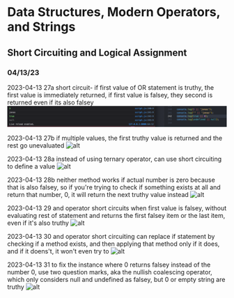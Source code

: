 # Data Structures, Modern Operators, and Strings
## Short Circuiting and Logical Assignment

### 04/13/23
2023-04-13 27a short circuit- if first value of OR statement is truthy, the first value is immediately returned, if first value is falsey, they second is returned even if its also falsey
![alt](../images/09-data-structures/0903-short-circuiting-logical-assignment/2023-04-13-27a.png)

2023-04-13 27b if multiple values, the first truthy value is returned and the rest go unevaluated
![alt](../images/09-data-structures/0901-destructuring/2023-04-13-27b.png)

2023-04-13 28a instead of using ternary operator, can use short circuiting to define a value
![alt](../images/09-data-structures/0901-destructuring/2023-04-13-28a.png)

2023-04-13 28b neither method works if actual number is zero because that is also falsey, so if you're trying to check if something exists at all and return that number, 0, it will return the next truthy value instead
![alt](../images/09-data-structures/0901-destructuring/2023-04-13-28b.png)

2023-04-13 29 and operator short circuits when first value is falsey, without evaluating rest of statement and returns the first falsey item or the last item, even if it's also truthy
![alt](../images/09-data-structures/0901-destructuring/2023-04-13-29.png)

2023-04-13 30 and operator short circuiting can replace if statement by checking if a method exists, and then applying that method only if it does, and if it doens't, it won't even try to
![alt](../images/09-data-structures/0901-destructuring/2023-04-13-30.png)

2023-04-13 31 to fix the instance where 0 returns falsey instead of the number 0, use two question marks, aka the nullish coalescing operator, which only considers null and undefined as falsey, but 0 or empty string are truthy
![alt](../images/09-data-structures/0901-destructuring/2023-04-13-31.png)
